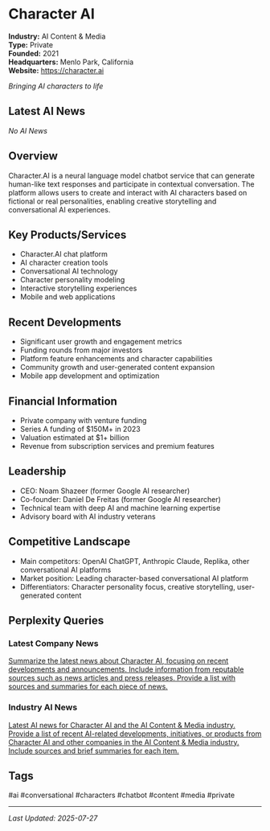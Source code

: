 # Character AI

**Industry:** AI Content & Media  
**Type:** Private  
**Founded:** 2021  
**Headquarters:** Menlo Park, California  
**Website:** https://character.ai

*Bringing AI characters to life*

## Latest AI News

*No AI News*

## Overview
Character.AI is a neural language model chatbot service that can generate human-like text responses and participate in contextual conversation. The platform allows users to create and interact with AI characters based on fictional or real personalities, enabling creative storytelling and conversational AI experiences.

## Key Products/Services
- Character.AI chat platform
- AI character creation tools
- Conversational AI technology
- Character personality modeling
- Interactive storytelling experiences
- Mobile and web applications

## Recent Developments
- Significant user growth and engagement metrics
- Funding rounds from major investors
- Platform feature enhancements and character capabilities
- Community growth and user-generated content expansion
- Mobile app development and optimization

## Financial Information
- Private company with venture funding
- Series A funding of $150M+ in 2023
- Valuation estimated at $1+ billion
- Revenue from subscription services and premium features

## Leadership
- CEO: Noam Shazeer (former Google AI researcher)
- Co-founder: Daniel De Freitas (former Google AI researcher)
- Technical team with deep AI and machine learning expertise
- Advisory board with AI industry veterans

## Competitive Landscape
- Main competitors: OpenAI ChatGPT, Anthropic Claude, Replika, other conversational AI platforms
- Market position: Leading character-based conversational AI platform
- Differentiators: Character personality focus, creative storytelling, user-generated content

## Perplexity Queries
### Latest Company News
[Summarize the latest news about Character AI, focusing on recent developments and announcements. Include information from reputable sources such as news articles and press releases. Provide a list with sources and summaries for each piece of news.](https://www.perplexity.ai/search/summarize-the-latest-news-about-character-ai-focusing-on-recent-developments-and-announcements-include-information-from-reputable-sources-such-as-news-articles-and-press-releases-provide-a-list-with-sources-and-summaries-for-each-piece-of-news)

### Industry AI News
[Latest AI news for Character AI and the AI Content & Media industry. Provide a list of recent AI-related developments, initiatives, or products from Character AI and other companies in the AI Content & Media industry. Include sources and brief summaries for each item.](https://www.perplexity.ai/search/latest-ai-news-for-character-ai-and-the-ai-content-media-industry-provide-a-list-of-recent-ai-related-developments-initiatives-or-products-from-character-ai-and-other-companies-in-the-ai-content-media-industry-include-sources-and-brief-summaries-for-each-item)

## Tags
#ai #conversational #characters #chatbot #content #media #private

---
*Last Updated: 2025-07-27*